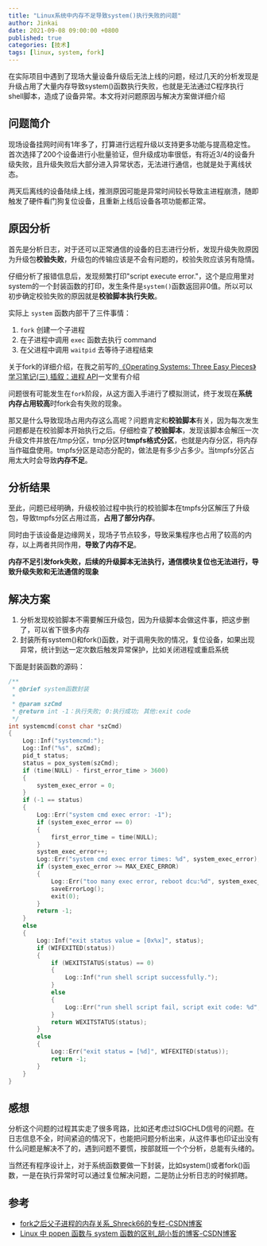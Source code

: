```yaml
---
title: "Linux系统中内存不足导致system()执行失败的问题"
author: Jinkai
date: 2021-09-08 09:00:00 +0800
published: true
categories: [技术]
tags: [linux, system, fork]
---
```


在实际项目中遇到了现场大量设备升级后无法上线的问题，经过几天的分析发现是升级占用了大量内存导致system()函数执行失败，也就是无法通过C程序执行shell脚本，造成了设备异常。本文将对问题原因与解决方案做详细介绍

## 问题简介

现场设备挂网时间有1年多了，打算进行远程升级以支持更多功能与提高稳定性。首次选择了200个设备进行小批量验证，但升级成功率很低，有将近3/4的设备升级失败，且升级失败后大部分进入异常状态，无法进行通信，也就是处于离线状态。

两天后离线的设备陆续上线，推测原因可能是异常时间较长导致主进程崩溃，随即触发了硬件看门狗复位设备，且重新上线后设备各项功能都正常。

## 原因分析

首先是分析日志，对于还可以正常通信的设备的日志进行分析，发现升级失败原因为升级包**校验失败**，升级包的传输应该是不会有问题的，校验失败应该另有隐情。

仔细分析了报错信息后，发现频繁打印"script execute error."，这个是应用里对system的一个封装函数的打印，发生条件是`system()`函数返回非0值。所以可以初步确定校验失败的原因就是**校验脚本执行失败**。

实际上 `system` 函数内部干了三件事情：

1. `fork` 创建一个子进程
2. 在子进程中调用 `exec` 函数去执行 command
3. 在父进程中调用 `waitpid` 去等待子进程结束

关于fork的详细介绍，在我之前写的[《Operating Systems: Three Easy Pieces》学习笔记(三) 插叙：进程 API](https://hjk.life/posts/operating-systems-3/)一文里有介绍

问题很有可能发生在`fork`阶段，从这方面入手进行了模拟测试，终于发现在**系统内存占用较高**时fork会有失败的现象。

那又是什么导致现场占用内存这么高呢？问题肯定和**校验脚本**有关，因为每次发生问题都是在校验脚本开始执行之后。仔细检查了**校验脚本**，发现该脚本会解压一次升级文件并放在/tmp分区，tmp分区时**tmpfs格式分区**，也就是内存分区，将内存当作磁盘使用。tmpfs分区是动态分配的，做法是有多少占多少。当tmpfs分区占用太大时会导致**内存不足**。

## 分析结果

至此，问题已经明确，升级校验过程中执行的校验脚本在tmpfs分区解压了升级包，导致tmpfs分区占用过高，**占用了部分内存**。

同时由于该设备是边缘网关，现场子节点较多，导致采集程序也占用了较高的内存，以上两者共同作用，**导致了内存不足**。

**内存不足引发fork失败，后续的升级脚本无法执行，通信模块复位也无法进行，导致升级失败和无法通信的现象**

## 解决方案

1. 分析发现校验脚本不需要解压升级包，因为升级脚本会做这件事，把这步删了，可以省下很多内存
2. 封装所有system()和fork()函数，对于调用失败的情况，复位设备，如果出现异常，统计到达一定次数后触发异常保护，比如关闭进程或重启系统

下面是封装函数的源码：

```c
/**
 * @brief system函数封装
 * 
 * @param szCmd 
 * @return int -1：执行失败; 0:执行成功; 其他:exit code
 */
int systemcmd(const char *szCmd)
{
    Log::Inf("systemcmd:");
    Log::Inf("%s", szCmd);
    pid_t status;
    status = pox_system(szCmd);
    if (time(NULL) - first_error_time > 3600)
    {
        system_exec_error = 0;
    }
    if (-1 == status)
    {
        Log::Err("system cmd exec error: -1");
        if (system_exec_error == 0)
        {
            first_error_time = time(NULL);
        }
        system_exec_error++;
        Log::Err("system cmd exec error times: %d", system_exec_error);
        if (system_exec_error >= MAX_EXEC_ERROR)
        {
            Log::Err("too many exec error, reboot dcu:%d", system_exec_error);
            saveErrorLog();
            exit(0);
        }
        return -1;
    }
    else
    {
        Log::Inf("exit status value = [0x%x]", status);
        if (WIFEXITED(status))
        {
            if (WEXITSTATUS(status) == 0)
            {
                Log::Inf("run shell script successfully.");
            }
            else
            {
                Log::Err("run shell script fail, script exit code: %d", WEXITSTATUS(status));
            }
            return WEXITSTATUS(status);
        }
        else
        {
            Log::Err("exit status = [%d]", WIFEXITED(status));
            return -1;
        }
    }
}
```

## 感想

分析这个问题的过程其实走了很多弯路，比如还考虑过SIGCHLD信号的问题。在日志信息不全，时间紧迫的情况下，也能把问题分析出来，从这件事也印证出没有什么问题是解决不了的，遇到问题不要慌，按部就班一个个分析，总能有头绪的。

当然还有程序设计上，对于系统函数要做一下封装，比如system()或者fork()函数，一是在执行异常时可以通过复位解决问题，二是防止分析日志的时候抓瞎。

## 参考

- [fork之后父子进程的内存关系_Shreck66的专栏-CSDN博客](https://blog.csdn.net/Shreck66/article/details/47039937)
- [Linux 中 popen 函数与 system 函数的区别_胡小哲的博客-CSDN博客](https://blog.csdn.net/hudazhe/article/details/79434111)

